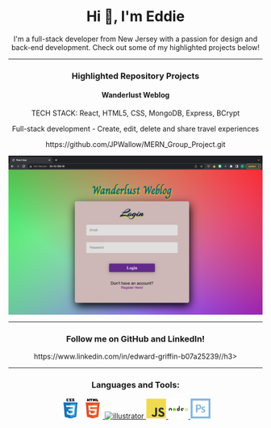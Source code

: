 <h1 align="center">Hi 👋, I'm Eddie</h1>

<p align="center"> I'm a full-stack developer from New Jersey with a passion for design and back-end development. Check out some of my highlighted projects below! </p>
<hr>

<h3 align="center">Highlighted Repository Projects</h3>

<h4 align="center">Wanderlust Weblog</h4> 
  <p align="center">TECH STACK: React, HTML5, CSS, MongoDB, Express, BCrypt </p>
  <p align="center">Full-stack development - Create, edit, delete and share travel experiences</p>
  <p align="center">https://github.com/JPWallow/MERN_Group_Project.git</p>
  <img align="center" src="login.img" alt="Login"
  <img align="center" src="dash.img" alt="Dashboard"
  <img align="center" src="add.img" alt="Add Page"
  <img align="center" src="community.img" alt="Community Page"
  
 
<hr>

<hr>
<h3 align="center">Follow me on GitHub and LinkedIn!</h3>
<p align="center">https://www.linkedin.com/in/edward-griffin-b07a25239//h3>

<hr>

<h3 align="center">Languages and Tools:</h3>
<p align="center"
  <a href="https://www.w3schools.com/css/" target="_blank" rel="noreferrer"> <img src="https://raw.githubusercontent.com/devicons/devicon/master/icons/css3/css3-original-wordmark.svg" alt="css3" width="40" height="40"/> </a> <a href="https://www.w3.org/html/" target="_blank" rel="noreferrer"> <img src="https://raw.githubusercontent.com/devicons/devicon/master/icons/html5/html5-original-wordmark.svg" alt="html5" width="40" height="40"/> </a> <a href="https://www.adobe.com/in/products/illustrator.html" target="_blank" rel="noreferrer"> <img src="https://www.vectorlogo.zone/logos/adobe_illustrator/adobe_illustrator-icon.svg" alt="illustrator" width="40" height="40"/> </a> <a href="https://developer.mozilla.org/en-US/docs/Web/JavaScript" target="_blank" rel="noreferrer"> <img src="https://raw.githubusercontent.com/devicons/devicon/master/icons/javascript/javascript-original.svg" alt="javascript" width="40" height="40"/> </a> <a href="https://nodejs.org" target="_blank" rel="noreferrer"> <img src="https://raw.githubusercontent.com/devicons/devicon/master/icons/nodejs/nodejs-original-wordmark.svg" alt="nodejs" width="40" height="40"/> </a> <a href="https://www.photoshop.com/en" target="_blank" rel="noreferrer"> <img src="https://raw.githubusercontent.com/devicons/devicon/master/icons/photoshop/photoshop-line.svg" alt="photoshop" width="40" height="40"/> </a> 
</p>
